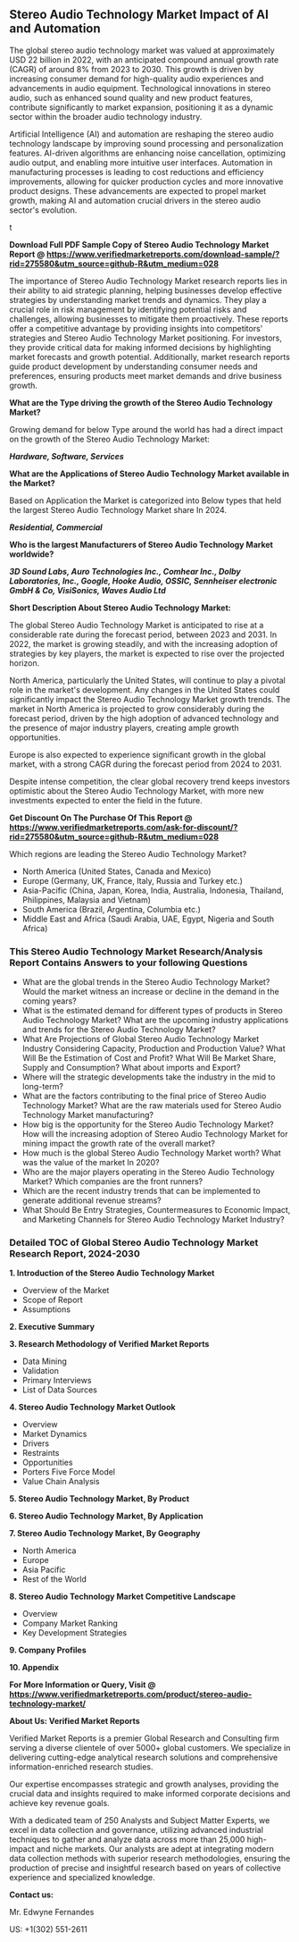 <h2>Stereo Audio Technology Market Impact of AI and Automation</h2><p>The global stereo audio technology market was valued at approximately USD 22 billion in 2022, with an anticipated compound annual growth rate (CAGR) of around 8% from 2023 to 2030. This growth is driven by increasing consumer demand for high-quality audio experiences and advancements in audio equipment. Technological innovations in stereo audio, such as enhanced sound quality and new product features, contribute significantly to market expansion, positioning it as a dynamic sector within the broader audio technology industry.</p><p>Artificial Intelligence (AI) and automation are reshaping the stereo audio technology landscape by improving sound processing and personalization features. AI-driven algorithms are enhancing noise cancellation, optimizing audio output, and enabling more intuitive user interfaces. Automation in manufacturing processes is leading to cost reductions and efficiency improvements, allowing for quicker production cycles and more innovative product designs. These advancements are expected to propel market growth, making AI and automation crucial drivers in the stereo audio sector's evolution.</p>t</p><p id="" class=""><strong>Download Full PDF Sample Copy of Stereo Audio Technology Market Report @ <a href="https://www.verifiedmarketreports.com/download-sample/?rid=275580&utm_source=github-R&utm_medium=028" target="_blank">https://www.verifiedmarketreports.com/download-sample/?rid=275580&utm_source=github-R&utm_medium=028</a></strong></p><p>The importance of&nbsp;Stereo Audio Technology Market research reports lies in their ability to aid strategic planning, helping businesses develop effective strategies by understanding market trends and dynamics. They play a crucial role in risk management by identifying potential risks and challenges, allowing businesses to mitigate them proactively. These reports offer a competitive advantage by providing insights into competitors' strategies and Stereo Audio Technology Market positioning. For investors, they provide critical data for making informed decisions by highlighting market forecasts and growth potential. Additionally, market research reports guide product development by understanding consumer needs and preferences, ensuring products meet market demands and drive business growth.</p><p><strong>What are the&nbsp;Type driving the growth of the Stereo Audio Technology Market?</strong></p><p id="" class="">Growing demand for below Type around the world has had a direct impact on the growth of the Stereo Audio Technology Market:</p><em><strong>Hardware, Software, Services</strong></em></p><strong>What are the&nbsp;Applications&nbsp;of Stereo Audio Technology Market available in the Market?</strong></p><p id="" class="">Based on Application the Market is categorized into Below types that held the largest Stereo Audio Technology Market share In 2024.</p><em><strong>Residential, Commercial</strong></em></p><strong>Who is the largest Manufacturers of Stereo Audio Technology Market worldwide?</strong></p><p><em><strong>3D Sound Labs, Auro Technologies Inc., Comhear Inc., Dolby Laboratories, Inc., Google, Hooke Audio, OSSIC, Sennheiser electronic GmbH & Co, VisiSonics, Waves Audio Ltd</strong></em></p><p id="" class=""><strong>Short Description About Stereo Audio Technology Market:</strong></p><p>The global Stereo Audio Technology Market is anticipated to rise at a considerable rate during the forecast period, between 2023 and 2031. In 2022, the market is growing steadily, and with the increasing adoption of strategies by key players, the market is expected to rise over the projected horizon.</p><p>North America, particularly the United States, will continue to play a pivotal role in the market's development. Any changes in the United States could significantly impact the Stereo Audio Technology Market growth trends. The market in North America is projected to grow considerably during the forecast period, driven by the high adoption of advanced technology and the presence of major industry players, creating ample growth opportunities.</p><p>Europe is also expected to experience significant growth in the global market, with a strong CAGR during the forecast period from 2024 to 2031.</p><p>Despite intense competition, the clear global recovery trend keeps investors optimistic about the Stereo Audio Technology Market, with more new investments expected to enter the field in the future.</p><p id="" class=""><strong>Get Discount On The Purchase Of This Report @ <a href="https://www.verifiedmarketreports.com/ask-for-discount/?rid=275580&utm_source=github-R&utm_medium=028" target="_blank">https://www.verifiedmarketreports.com/ask-for-discount/?rid=275580&utm_source=github-R&utm_medium=028</a></strong></p>Which regions are leading the Stereo Audio Technology Market?</p><ul><li>North America (United States, Canada and Mexico)</li><li>Europe (Germany, UK, France, Italy, Russia and Turkey etc.)</li><li>Asia-Pacific (China, Japan, Korea, India, Australia, Indonesia, Thailand, Philippines, Malaysia and Vietnam)</li><li>South America (Brazil, Argentina, Columbia etc.)</li><li>Middle East and Africa (Saudi Arabia, UAE, Egypt, Nigeria and South Africa)</li></ul><h3 id="" class="">This Stereo Audio Technology Market Research/Analysis Report Contains Answers to your following Questions</h3><ul><li>What are the global trends in the Stereo Audio Technology Market? Would the market witness an increase or decline in the demand in the coming years?</li><li>What is the estimated demand for different types of products in Stereo Audio Technology Market? What are the upcoming industry applications and trends for the Stereo Audio Technology Market?</li><li>What Are Projections of Global Stereo Audio Technology Market Industry Considering Capacity, Production and Production Value? What Will Be the Estimation of Cost and Profit? What Will Be Market Share, Supply and Consumption? What about imports and Export?</li><li>Where will the strategic developments take the industry in the mid to long-term?</li><li>What are the factors contributing to the final price of Stereo Audio Technology Market? What are the raw materials used for Stereo Audio Technology Market manufacturing?</li><li>How big is the opportunity for the Stereo Audio Technology Market? How will the increasing adoption of Stereo Audio Technology Market for mining impact the growth rate of the overall market?</li><li>How much is the global Stereo Audio Technology Market worth? What was the value of the market In 2020?</li><li>Who are the major players operating in the Stereo Audio Technology Market? Which companies are the front runners?</li><li>Which are the recent industry trends that can be implemented to generate additional revenue streams?</li><li>What Should Be Entry Strategies, Countermeasures to Economic Impact, and Marketing Channels for Stereo Audio Technology Market Industry?</li></ul><h3 id="" class="">Detailed TOC of Global Stereo Audio Technology Market Research Report, 2024-2030</h3><p id="" class=""><strong>1. Introduction of the Stereo Audio Technology Market</strong></p><ul><li>Overview of the Market</li><li>Scope of Report</li><li>Assumptions</li></ul><p id="" class=""><strong>2. Executive Summary</strong></p><p id="" class=""><strong>3. Research Methodology of Verified Market Reports</strong></p><ul><li>Data Mining</li><li>Validation</li><li>Primary Interviews</li><li>List of Data Sources</li></ul><p id="" class=""><strong>4. Stereo Audio Technology Market Outlook</strong></p><ul><li>Overview</li><li>Market Dynamics</li><li>Drivers</li><li>Restraints</li><li>Opportunities</li><li>Porters Five Force Model</li><li>Value Chain Analysis</li></ul><p id="" class=""><strong>5. Stereo Audio Technology Market, By Product</strong></p><p id="" class=""><strong>6. Stereo Audio Technology Market, By Application</strong></p><p id="" class=""><strong>7. Stereo Audio Technology Market, By Geography</strong></p><ul><li>North America</li><li>Europe</li><li>Asia Pacific</li><li>Rest of the World</li></ul><p id="" class=""><strong>8. Stereo Audio Technology Market Competitive Landscape</strong></p><ul><li>Overview</li><li>Company Market Ranking</li><li>Key Development Strategies</li></ul><p id="" class=""><strong>9. Company Profiles</strong></p><p id="" class=""><strong>10. Appendix</strong></p><p id="" class=""><strong>For More Information or Query, Visit @ <a href="https://www.verifiedmarketreports.com/product/stereo-audio-technology-market/" target="_blank">https://www.verifiedmarketreports.com/product/stereo-audio-technology-market/</a></strong></p><p id="" class=""><strong>About Us: Verified Market Reports</strong></p><p id="" class="">Verified Market Reports is a premier Global Research and Consulting firm serving a diverse clientele of over 5000+ global customers. We specialize in delivering cutting-edge analytical research solutions and comprehensive information-enriched research studies.</p><p id="" class="">Our expertise encompasses strategic and growth analyses, providing the crucial data and insights required to make informed corporate decisions and achieve key revenue goals.</p><p id="" class="">With a dedicated team of 250 Analysts and Subject Matter Experts, we excel in data collection and governance, utilizing advanced industrial techniques to gather and analyze data across more than 25,000 high-impact and niche markets. Our analysts are adept at integrating modern data collection methods with superior research methodologies, ensuring the production of precise and insightful research based on years of collective experience and specialized knowledge.</p><p id="" class=""><strong>Contact us:</strong></p><p id="" class="">Mr. Edwyne Fernandes</p><p id="" class="">US: +1(302) 551-2611</p>